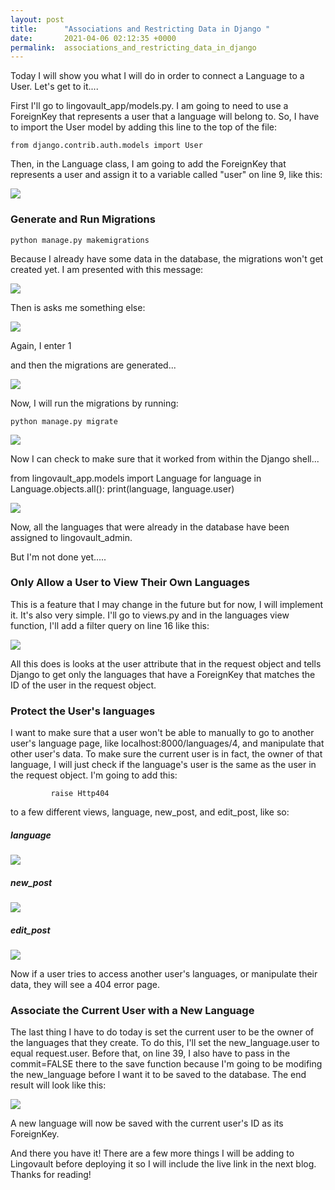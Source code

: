 ```yaml
---
layout: post
title:      "Associations and Restricting Data in Django "
date:       2021-04-06 02:12:35 +0000
permalink:  associations_and_restricting_data_in_django
---
```



Today I will show you what I will do in order to connect a Language to a User. Let's get to it....

First I'll go to lingovault_app/models.py. I am going to need to use a ForeignKey that represents a user that a language will belong to. So, I have to import the User model by adding this line to the top of the file:

`from django.contrib.auth.models import User`

Then, in the Language class, I am going to add the ForeignKey that represents a user and assign it to a variable called "user" on line 9, like this:

![](https://i.imgur.com/ON6DXUe.png)

### Generate and Run Migrations

`python manage.py makemigrations`

Because I already have some data in the database, the migrations won't get created yet. I am presented with this message:

![](https://i.imgur.com/l5N5AIm.png)

Then is asks me something else:

![](https://i.imgur.com/4oho80m.png)

Again, I enter 1

and then the migrations are generated...

![](https://i.imgur.com/EgMPODm.png)

Now, I will run the migrations by running:

`python manage.py migrate`

![](https://i.imgur.com/vrZPDpY.png)

Now I can check to make sure that it worked from within the Django shell...

from lingovault_app.models import Language
for language in Language.objects.all():
print(language, language.user)

![](https://i.imgur.com/buXPpnf.png)

Now, all the languages that were already in the database have been assigned to lingovault_admin.

But I'm not done yet.....

### Only Allow a User to View Their Own Languages

This is a feature that I may change in the future but for now, I will implement it. It's also very simple. I'll go to views.py and in the languages view function, I'll add a filter query on line 16 like this: 

![](https://i.imgur.com/5xqrVa5.png)

All this does is looks at the user attribute that in the request object and tells Django to get only the languages that have a ForeignKey that matches the ID of the user in the request object.

### Protect the User's languages

I want to make sure that a user won't be able to manually to go to another user's language page, like localhost:8000/languages/4, and manipulate that other user's data. To make sure the current user is in fact, the owner of that language, I will just check if the language's user is the same as the user in the request object. I'm going to add this:

```if language.user != request.user:
         raise Http404
```

to a few different views, language, new_post, and edit_post, like so:
##### language
![](https://i.imgur.com/sl50VZh.png)
##### new_post
![](https://i.imgur.com/dqVB2yA.png)
##### edit_post
![](https://i.imgur.com/dGrDjiP.png)

Now if a user tries to access another user's languages, or manipulate their data, they will see a 404 error page.

### Associate the Current User with a New Language

The last thing I have to do today is set the current user to be the owner of the languages that they create. To do this, I'll set the new_language.user to equal request.user. Before that, on line 39, I also have to pass in the commit=FALSE there to the save function because I'm going to be modifing the new_language before I want it to be saved to the database. The end result will look like this:

![](https://i.imgur.com/iU29j2c.png)

A new language will now be saved with the current user's ID as its ForeignKey.

And there you have it! There are a few more things I will be adding to Lingovault before deploying it so I will include the live link in the next blog. Thanks for reading! 











